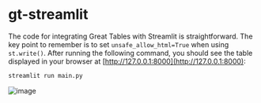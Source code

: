 # gt-streamlit
The code for integrating Great Tables with Streamlit is straightforward. The key point to remember is to set `unsafe_allow_html=True` when using `st.write()`. After running the following command, you should see the table displayed in your browser at [http://127.0.0.1:8000](http://127.0.0.1:8000):

```bash
streamlit run main.py
```

![image](https://github.com/user-attachments/assets/4ce550b2-d344-4110-a4b6-fc16dea82971)

